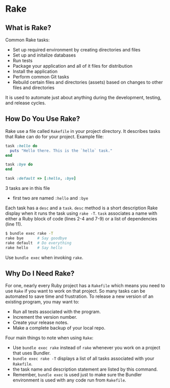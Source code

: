 # Rake
## What is Rake?

Common Rake tasks:
* Set up required environment by creating directories and files
* Set up and initalize databases
* Run tests
* Package your application and all of it files for distribution
* Install the application
* Perform common Git tasks
* Rebuild certain files and directories (assets) based on changes to other files and directories

It is used to automate just about anything during the development, testing, and release cycles.

## How Do You Use Rake?
Rake use a file called `Rakefile` in your project directory. It describes tasks that Rake can do for your project. Example file:
```ruby
task :hello do
  puts "Hello there. This is the `hello` task."
end

task :bye do
end

task :default => [:hello, :bye]
```
3 tasks are in this file
* first two are named `:hello` and `:bye`

Each task has a `desc` and a `task`. `desc` method is a short description Rake display when it runs the task using `rake -T`. `task` associates a name with either a Ruby block of code (lines 2-4 and 7-9) or a list of dependencies (line 11).
```bash
$ bundle exec rake -T
rake bye      # Say goodbye
rake default  # Do everything
rake hello    # Say hello
```
Use `bundle exec` when invoking `rake`. 

## Why Do I Need Rake?
For one, nearly every Ruby project has a `Rakefile` which means you need to use `Rake` if you want to work on that project. So many tasks can be automated to save time and frustration. To release a new version of an existing program, you may want to:
* Run all tests associated with the program.
* Increment the version number.
* Create your release notes. 
* Make a complete backup of your local repo.

Four main things to note when using `Rake`:
* Use `bundle exec rake` instead of `rake` whenever you work on a project that uses Bundler.
* `bundle exec rake -T` displays a list of all tasks associated with your `Rakefile`.
* the task name and description statement are listed by this command.
* Remember, `bundle exec` is used just to make sure the Bundler environment is used with any code run from `Rakefile`.